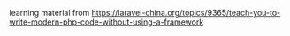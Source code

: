 learning material from https://laravel-china.org/topics/9365/teach-you-to-write-modern-php-code-without-using-a-framework

